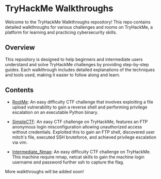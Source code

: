# TryHackMe Walkthroughs

Welcome to the TryHackMe Walkthroughs repository! This repo contains detailed walkthroughs for various challenges and rooms on TryHackMe, a platform for learning and practicing cybersecurity skills.

## Overview

This repository is designed to help beginners and intermediate users understand and solve TryHackMe challenges by providing step-by-step guides. Each walkthrough includes detailed explanations of the techniques and tools used, making it easier to follow along and learn.

## Contents

- [RootMe](https://github.com/rubalsxngh/TryHackMe_Walkthroughs/blob/master/RootMe.md): An easy difficulty CTF challenge that involves exploiting a file upload vulnerability to gain a reverse shell and performing privilege escalation on an executable Python binary.

- [SimpleCTF](https://github.com/rubalsxngh/TryHackMe_Walkthroughs/blob/master/SimpleCTF.md): An easy CTF challenge on TryHackMe, features an FTP anonymous login misconfiguration allowing unauthorized access without credentials. Exploited this to gain an FTP shell, discovered user mitch's file, executed SSH bruteforce, and achieved privilege escalation via vim.

- [Intermediate_Nmap](https://github.com/rubalsxngh/TryHackMe_Walkthroughs/blob/master/Intermediate_Nmap.md): An easy difficulty CTF challenge on TryHackMe. This machine require nmap, netcat skills to gain the machine login username and password further ssh to capture the flag.

More walkthroughs will be added soon!


